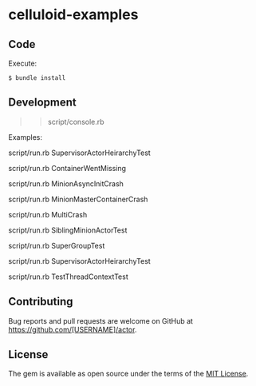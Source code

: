 # celluloid-examples

## Code

Execute:

    $ bundle install

## Development

>> script/console.rb 

Examples:

script/run.rb SupervisorActorHeirarchyTest

script/run.rb ContainerWentMissing

script/run.rb MinionAsyncInitCrash

script/run.rb MinionMasterContainerCrash

script/run.rb MultiCrash

script/run.rb SiblingMinionActorTest

script/run.rb SuperGroupTest

script/run.rb SupervisorActorHeirarchyTest

script/run.rb TestThreadContextTest

## Contributing

Bug reports and pull requests are welcome on GitHub at https://github.com/[USERNAME]/actor.

## License

The gem is available as open source under the terms of the [MIT License](http://opensource.org/licenses/MIT).

